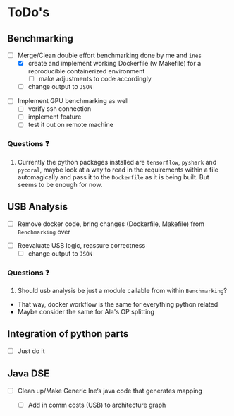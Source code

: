 # ToDo's

## Benchmarking
* [ ] Merge/Clean double effort benchmarking done by me and `ines`
  * [X] create and implement working Dockerfile (w Makefile) for a reproducible containerized environment
    * [ ] make adjustments to code accordingly
  * [ ] change output to `JSON`

- [ ] Implement GPU benchmarking as well
  - [ ] verify ssh connection
  - [ ] implement feature
  - [ ] test it out on remote machine

### Questions :question:
1. Currently the python packages installed are `tensorflow`, `pyshark` and `pycoral`, maybe look at a way
   to read in the requirements within a file automagically and pass it to the `Dockerfile` as it is being
   built. But seems to be enough for now.

## USB Analysis
* [ ] Remove docker code, bring changes (Dockerfile, Makefile) from `Benchmarking` over

- [ ] Reevaluate USB logic, reassure correctness
  - [ ] change output to `JSON`

### Questions :question:
1. Should usb analysis be just a module callable from within `Benchmarking`?
  - That way, docker workflow is the same for everything python related
  - Maybe consider the same for Ala's OP splitting


## Integration of python parts
- [ ] Just do it

## Java DSE
* [ ] Clean up/Make Generic Ine‘s java code that generates mapping
  * [ ] Add in comm costs (USB) to architecture graph

